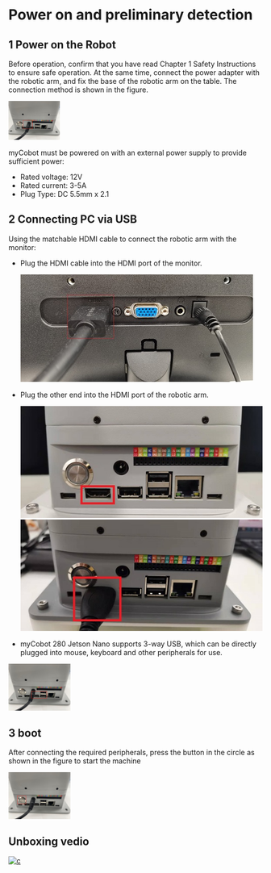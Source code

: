 # Power on and preliminary detection

## 1 Power on the Robot

Before operation, confirm that you have read Chapter 1 Safety Instructions to ensure safe operation. At the same time, connect the power adapter with the robotic arm, and fix the base of the robotic arm on the table. The connection method is shown in the figure.

<img src="../../resourse/2-serialproduct/2.1-280/JN/2.1.7.3-2-001.jpg" alt="2.1.7.3-2-001" style="zoom:10%;" />

myCobot must be powered on with an external power supply to provide sufficient power:

- Rated voltage: 12V
- Rated current: 3-5A
- Plug Type: DC 5.5mm x 2.1

## 2 Connecting PC via USB

Using the matchable HDMI cable to connect the robotic arm with the monitor:

- Plug the HDMI cable into the HDMI port of the monitor.

  ![2.1.1.1.2P1](../../resourse/2-serialproduct/2.1-280/JN/2.1.3.3开箱与首次使用/PI连接3.jpg)

- Plug the other end into the HDMI port of the robotic arm.

  <img src="../../resourse/2-serialproduct/2.1-280/JN/2.1.3.3开箱与首次使用/280JNHDMI_1.jpg" alt="img" style="zoom:100%;" />

  <img src="../../resourse/2-serialproduct/2.1-280/JN/2.1.3.3开箱与首次使用/280JNHDMI_2.jpg" alt="img" style="zoom:100%;" />
  
- myCobot 280 Jetson Nano supports 3-way USB, which can be directly plugged into mouse, keyboard and other peripherals for use.

<img src="../../resourse/2-serialproduct/2.1-280/JN/2.1.7.4-1-003.jpg" alt="2.1.7.4-1-003" style="zoom:12%;" />

## 3 boot

After connecting the required peripherals, press the button in the circle as shown in the figure to start the machine

<img src="../../resourse/2-serialproduct/2.1-280/JN/2.1.7.4-1-004.jpg" alt="2.1.7.4-1-003" style="zoom:12%;" />

## Unboxing vedio

[![c](https://res.cloudinary.com/marcomontalbano/image/upload/v1688813702/video_to_markdown/images/youtube--C3qzrbdky0E-c05b58ac6eb4c4700831b2b3070cd403.jpg)](https://youtu.be/C3qzrbdky0E "c")

